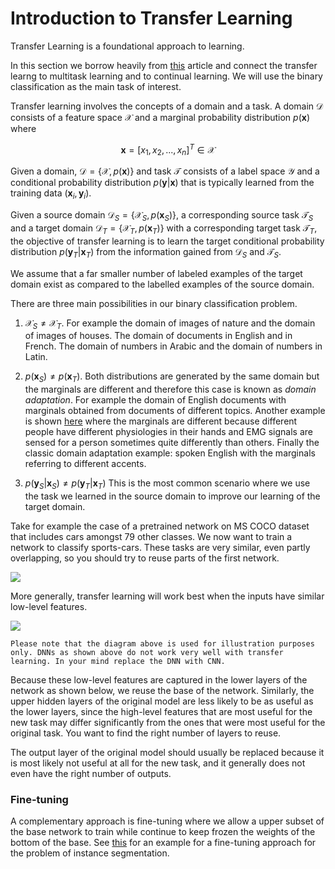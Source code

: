 # Introduction to Transfer Learning 

Transfer Learning is a foundational approach to learning.

In this section we borrow heavily from [this](https://ruder.io/transfer-learning/) article and connect the transfer learng to multitask learning and to continual learning. We will use the binary classification as the main task of interest.  

Transfer learning involves the concepts of a domain and a task. A domain  $\mathcal D$  consists of a feature space $\mathcal X$ and a marginal probability distribution $p(\mathbf x)$ where 

$$\mathbf x = [x_1, x_2, ..., x_n]^T \in \mathcal X$$


Given a domain, $\mathcal D = \{\mathcal X, p(\mathbf x) \}$ and task $\mathcal T$ consists of a label space $\mathcal Y$ and a conditional probability distribution $p(\mathbf y| \mathbf x)$ that is typically learned from the training data $(\mathbf x_i, \mathbf y_i)$. 

Given a source domain $\mathcal D_S = \{\mathcal X_S, p(\mathbf x_S) \}$, a corresponding source task $\mathcal T_S$ and a target domain $\mathcal D_T = \{\mathcal X_T, p(\mathbf x_T) \}$ with a corresponding target task $\mathcal T_T$, the objective of transfer learning is to learn the target  conditional probability distribution $p(\mathbf y_T| \mathbf x_T)$ from the information gained from $\mathcal D_S$ and $\mathcal T_S$. 

We assume that a far smaller number of labeled examples of the target domain exist as compared to the labelled examples of the source domain. 

There are three main possibilities in our binary classification problem. 

1. $\mathcal X_S \neq \mathcal X_T$. For example the domain of images of nature and the domain of images of houses. The domain of documents in English and in French. The domain of numbers in Arabic and the domain of numbers in Latin. 
   
2.  $p(\mathbf x_S) \neq p(\mathbf x_T)$. Both distributions are generated by the same domain but the marginals are different and therefore this case is known as _domain adaptation_. For example the domain of English documents with marginals obtained from documents of different topics. Another example is shown [here](https://arxiv.org/pdf/1901.06958.pdf) where the marginals are different because different people have different physiologies in their hands and EMG signals are sensed for a person sometimes quite differently than others. Finally the classic domain adaptation example: spoken English with the marginals referring to different accents. 

3. $p(\mathbf y_S| \mathbf x_S) \neq p(\mathbf y_T| \mathbf x_T)$  This is the most common scenario where we use the task we learned in the source domain to improve our learning of the target domain. 

Take for example the case of a pretrained network on MS COCO dataset that includes cars amongst 79 other classes. We now want to train a network to classify sports-cars. These tasks are very similar, even partly overlapping, so you should try to reuse parts of the first network.

![](images/transfer-learning-1.png)

More generally, transfer learning will work best when the inputs have similar low-level features. 

![](images/dnn-face-features.png)


```{note}
Please note that the diagram above is used for illustration purposes only. DNNs as shown above do not work very well with transfer learning. In your mind replace the DNN with CNN.
```

Because these low-level features are captured in the lower layers of the network as shown below, we reuse the base of the network. Similarly, the upper hidden layers of the original model are less likely to be as useful as the lower layers, since the high-level features that are most useful for the new task may differ significantly from the ones that were most useful for the original task. You want to find the right number of layers to reuse.

The output layer of the original model should usually be replaced because it is most likely not useful at all for the new task, and it generally does not even have the right number of outputs.

### Fine-tuning

A complementary approach is fine-tuning where we allow a upper subset of the base network to train while continue to keep frozen the weights of the bottom of the base.  See [this](https://colab.research.google.com/github/pytorch/tutorials/blob/gh-pages/_downloads/torchvision_finetuning_instance_segmentation.ipynb) for an example for a fine-tuning approach for the problem of instance segmentation. 

